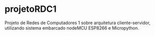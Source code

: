 # projetoRDC1
Projeto de Redes de Computadores 1 sobre arquitetura cliente-servidor, utilizando sistema embarcado nodeMCU ESP8266 e Micropython.
